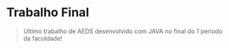 # Trabalho Final
> Ultimo trabalho de AEDS desenvolvido com JAVA no final do 1 periodo da faculdade!
